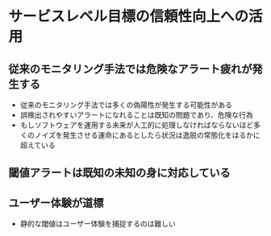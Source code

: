 # サービスレベル目標の信頼性向上への活用

## 従来のモニタリング手法では危険なアラート疲れが発生する

- 従来のモニタリング手法では多くの偽陽性が発生する可能性がある
- 誤検出されやすいアラートになれることは既知の問題であり、危険な行為
- もしソフトウェアを運用する未来が人工的に処理しなければならないほど多くのノイズを発生させる運命にあるとしたら状況は逸脱の常態化をはるかに超えている

## 閾値アラートは既知の未知の身に対応している

## ユーザー体験が道標

- 静的な閾値はユーザー体験を捕捉するのは難しい
